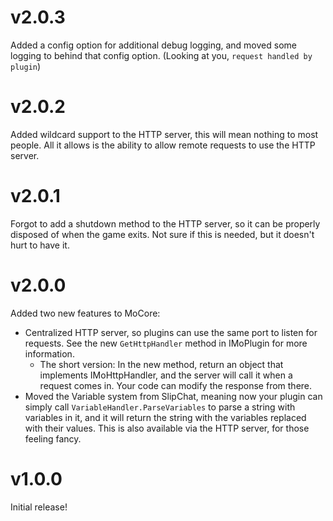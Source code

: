 # v2.0.3

Added a config option for additional debug logging, and moved some logging to behind that config option. (Looking at you, `request handled by plugin`)

# v2.0.2

Added wildcard support to the HTTP server, this will mean nothing to most people. All it allows is the ability to allow remote requests to use the HTTP server.

# v2.0.1

Forgot to add a shutdown method to the HTTP server, so it can be properly disposed of when the game exits. Not sure if this is needed, but it doesn't hurt to have it.

# v2.0.0

Added two new features to MoCore:

- Centralized HTTP server, so plugins can use the same port to listen for requests. See the new `GetHttpHandler` method in IMoPlugin for more information.
	- The short version: In the new method, return an object that implements IMoHttpHandler, and the server will call it when a request comes in. Your code can modify the response from there.
- Moved the Variable system from SlipChat, meaning now your plugin can simply call `VariableHandler.ParseVariables` to parse a string with variables in it, and it will return the string with the variables replaced with their values. This is also available via the HTTP server, for those feeling fancy.

# v1.0.0

Initial release!
